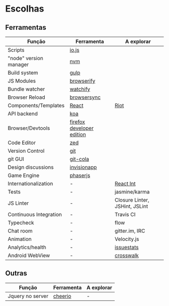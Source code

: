 Escolhas
========

Ferramentas
-----------

|Função                 |Ferramenta             |A explorar                 |
|-----------------------|-----------------------|---------------------------|
|Scripts                |[io.js][iojs]          |                           |
|"node" version manager |[nvm][nvm]             |                           |
|Build system           |[gulp][gulp]           |                           |
|JS Modules             |[browserify][browserify]|                          |
|Bundle watcher         |[watchify][watchify]   |                           |
|Browser Reload         |[browsersync][browsersync]|                        |
|Components/Templates   |[React][react]         |[Riot][riotjs]             |
|API backend            |[koa][koa]             |                           |
|Browser/Devtools       |[firefox developer edition][firefoxdev]|           |
|Code Editor            |[zed][zed]             |                           |
|Version Control        |[git][git]             |                           |
|git GUI                |[git-cola][gitcola]    |                           |
|Design discussions     |[invisionapp][invision]|                           |
|Game Engine            |[phaserjs][phaserjs]   |                           |
|Internationalization   | -                     |[React Int][reactjs]       |
|Tests                  | -                     |jasmine/karma              |
|JS Linter              | -                     |Closure Linter, JSHint, JSLint|
|Continuous Integration | -                     |Travis CI                  |
|Typecheck              | -                     |flow                       |
|Chat room              | -                     |gitter.im, IRC             |
|Animation              | -                     |Velocity.js                |
|Analytics/health       | -                     |[issuestats][issuestats]   |
|Android WebView        | -                     |[crosswalk][crosswalk]     |


Outras
------

|Função                 |Ferramenta         |A explorar |
|-----------------------|-------------------|-----------|
|Jquery no server       |[cheerio][cheerio] | -         |


[iojs]: http://iojs.org
[nvm]: https://github.com/creationix/nvm
[gulp]: http://gulpjs.com/
[browserify]: http://browserify.org/
[watchify]: http://truongtx.me/2014/08/06/using-watchify-with-gulp-for-fast-browserify-build/
[browsersync]: http://www.browsersync.io/
[react]: http://facebook.github.io/react/
[riotjs]: https://muut.com/riotjs/compare.html
[koa]: http://koajs.com/
[firefoxdev]: https://www.mozilla.org/en-US/firefox/developer/
[zed]: http://zedapp.org/
[git]: http://git-scm.com/
[gitcola]: http://git-cola.github.io
[invision]: http://www.invisionapp.com/
[reactjs]: http://formatjs.io/react/
[issuestats]: http://issuestats.com/
[cheerio]: https://github.com/cheeriojs/cheerio
[nomnom]: https://github.com/harthur/nomnom
[crosswalk]: https://crosswalk-project.org/
[phaserjs]: http://phaser.io/
